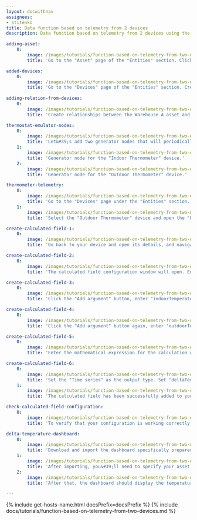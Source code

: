 ```yaml
---
layout: docwithnav
assignees:
- stitenko
title: Data function based on telemetry from 2 devices
description: Data function based on telemetry from 2 devices using the Calculated fields feature

adding-asset:
    0:
        image: /images/tutorials/function-based-on-telemetry-from-two-devices/adding-asset-1-ce.png
        title: 'Go to the "Asset" page of the "Entities" section. Click on the "+" icon in the top right corner of the table, and select "Add new asset" from drop-down menu. Create a new asset and a corresponding asset profile for it. Name the asset "Warehouse A", and the profile — "warehouse".'

added-devices:
    0:
        image: /images/tutorials/function-based-on-telemetry-from-two-devices/adding-devices-1-ce.png
        title: 'Go to the "Devices" page of the "Entities" section. Create two devices named "Indoor Thermometer" and "Outdoor Thermometer". Create a device profile called "thermometer" and assign it to these devices.'
    
adding-relation-from-devices:
    0:
        image: /images/tutorials/function-based-on-telemetry-from-two-devices/adding-relation-from-devices-1-ce.png
        title: 'Create relationships between the Warehouse A asset and the Indoor Thermometer and Outdoor Thermometer devices.'

thermostat-emulator-nodes:
    0:
        image: /images/tutorials/function-based-on-telemetry-from-two-devices/thermostat-emulator-nodes-1-ce.png
        title: 'Let&#39;s add two generator nodes that will periodically produce messages with random temperature readings. Route the messages from these nodes to the device profile node.'
    1:
        image: /images/tutorials/function-based-on-telemetry-from-two-devices/thermostat-emulator-nodes-2-ce.png
        title: 'Generator node for the "Indoor Thermometer" device.'
    2:
        image: /images/tutorials/function-based-on-telemetry-from-two-devices/thermostat-emulator-nodes-3-ce.png
        title: 'Generator node for the "Outdoor Thermometer" device.'

thermometer-telemetry:
    0:
        image: /images/tutorials/function-based-on-telemetry-from-two-devices/indoor-thermometer-telemetry-1-ce.png
        title: 'Go to the "Devices" page under the "Entities" section. Select the "Indoor Thermometer" device and open the "Latest telemetry" tab, where you will see the generated telemetry data.'
    1:
        image: /images/tutorials/function-based-on-telemetry-from-two-devices/outdoor-thermometer-telemetry-1-ce.png
        title: 'Select the "Outdoor Thermometer" device and open the "Latest telemetry" tab, where you will see the generated telemetry data.'

create-calculated-field-1:
    0:
        image: /images/tutorials/function-based-on-telemetry-from-two-devices/create-calculated-field-1-ce.png
        title: 'Go back to your device and open its details, and navigate to the "Calculated fields" tab. Click the "plus" icon button and select "Create new calculated field" from the dropdown menu.'

create-calculated-field-2:
    0:
        image: /images/tutorials/function-based-on-telemetry-from-two-devices/create-calculated-field-2-ce.png
        title: 'The calculated field configuration window will open. Enter a descriptive title for the calculated field. Select "Simple" as the calculated field type. This allows you to perform uses basic mathematical operations and functions.'

create-calculated-field-3:
    0:
        image: /images/tutorials/function-based-on-telemetry-from-two-devices/create-calculated-field-3-ce.png
        title: 'Click the "Add argument" button, enter "indoorTemperature" as the argument name, select the "Indoor Thermometer" device as the entity, keep the argument type as "Latest telemetry", set "temperature" as the time series key, and click "Add".'

create-calculated-field-4:
    0:
        image: /images/tutorials/function-based-on-telemetry-from-two-devices/create-calculated-field-4-ce.png
        title: 'Click the "Add argument" button again, enter "outdoorTemperature" as the argument name, select the "Outdoor Thermometer" device as the entity, keep the argument type as "Latest telemetry", set "temperature" as the time series key, and finally click the "Add" button.'

create-calculated-field-5:
    0:
        image: /images/tutorials/function-based-on-telemetry-from-two-devices/create-calculated-field-5-ce.png
        title: 'Enter the mathematical expression for the calculation using the variables defined in the "Arguments" section.'

create-calculated-field-6:
    0:
        image: /images/tutorials/function-based-on-telemetry-from-two-devices/create-calculated-field-6-ce.png
        title: 'Set the "Time series" as the output type. Set "deltaTemperature" as the name of the variable that will store the calculation result. Optionally, specify the number of decimal places. To finish adding the calculated field, click "Add".'
    1:
        image: /images/tutorials/function-based-on-telemetry-from-two-devices/create-calculated-field-7-ce.png
        title: 'The calculated field has been successfully added to your device.'

check-calculated-field-configuration:
    0:
        image: /images/tutorials/function-based-on-telemetry-from-two-devices/check-calculated-field-configuration-1-ce.png
        title: 'To verify that your configuration is working correctly, go to the “Latest telemetry” tab of the "Warehouse A" asset. If everything is set up properly, you should see the "deltaTemperature" key and its value.'

delta-temperature-dashboard:
    0:
        image: /images/tutorials/function-based-on-telemetry-from-two-devices/delta-temperature-dashboard-1-ce.png
        title: 'Download and import the dashboard specifically prepared for this example to monitor the temperature difference in real time.'
    1:
        image: /images/tutorials/function-based-on-telemetry-from-two-devices/delta-temperature-dashboard-2-ce.png
        title: 'After importing, you&#39;ll need to specify your asset "Warehouse A" in the entity alias to display the correct data.'
    2:
        image: /images/tutorials/function-based-on-telemetry-from-two-devices/delta-temperature-dashboard-3-ce.png
        title: 'After that, the dashboard should display the temperature delta data between the two thermometers of the "Warehouse A" asset.'

---
```


{% include get-hosts-name.html docsPrefix=docsPrefix %}
{% include docs/tutorials/function-based-on-telemetry-from-two-devices.md %}